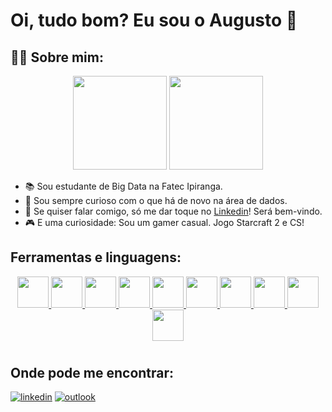 # Oi, tudo bom? Eu sou o Augusto 👋

## 👨‍💻 Sobre mim:

<div align="center">

<picture>
    <source height="150em" media="(prefers-color-scheme: dark)" srcset="https://github-readme-stats.vercel.app/api?username=augustopinho&show_icons=true&theme=github_dark&include_all_commits=true&hide=stars">
    <img height="150em" src="https://github-readme-stats.vercel.app/api?username=augustopinho&show_icons=true&include_all_commits=true&hide=stars">
</picture>
<picture>
    <source height="150em" media="(prefers-color-scheme: dark)" srcset="https://github-readme-stats.vercel.app/api/top-langs/?username=augustopinho&layout=compact&langs_count=7&theme=github_dark">
    <img height="150em" src="https://github-readme-stats.vercel.app/api/top-langs/?username=augustopinho&layout=compact&langs_count=7">
</picture>

<div align="left">

- 📚 Sou estudante de Big Data na Fatec Ipiranga.
- 👀 Sou sempre curioso com o que há de novo na área de dados.
- 💬 Se quiser falar comigo, só me dar toque no [Linkedin](https://www.linkedin.com/in/augusto-pinho/)! Será bem-vindo.  
- 🎮 E uma curiosidade: Sou um gamer casual. Jogo Starcraft 2 e CS! 

## Ferramentas e linguagens:
   
<div align="center">
<a href='https://www.python.org'>
<img src="https://cdn.jsdelivr.net/gh/devicons/devicon/icons/python/python-original.svg" width="50" height="50" />
</a>
<a href='https://jupyter.org/'>
<img src="https://cdn.jsdelivr.net/gh/devicons/devicon/icons/jupyter/jupyter-original-wordmark.svg" width="50" height="50" />
</a>
<a href='https://www.postgresql.org/'>
<img src="https://cdn.jsdelivr.net/gh/devicons/devicon/icons/postgresql/postgresql-original-wordmark.svg" width="50" height="50"/>
</a>
<a href='https://www.mongodb.com/'>
<img src="https://cdn.jsdelivr.net/gh/devicons/devicon/icons/mongodb/mongodb-plain-wordmark.svg" width="50" height="50" />
</a>
<a href='https://neo4j.com/'>
<img src="https://cdn.jsdelivr.net/gh/devicons/devicon/icons/neo4j/neo4j-original.svg" width="50" height="50" />
</a>
<a href='https://git-scm.com'>
<img src="https://cdn.jsdelivr.net/gh/devicons/devicon/icons/git/git-original.svg" width="50" height="50" />
</a>
<a href='https://github.com/'>
<img src="https://cdn.jsdelivr.net/gh/devicons/devicon/icons/github/github-original.svg" width="50" height="50"/>
</a>
<a href='https://aws.amazon.com/pt/'>
<img src="https://cdn.jsdelivr.net/npm/simple-icons@9.17.0/icons/amazonaws.svg" width="50" height="50"/>
</a>
<a href='https://powerbi.microsoft.com/pt-br/'>
<img src="https://cdn.jsdelivr.net/npm/simple-icons@3.13.0/icons/powerbi.svg" width="50" height="50"/>
</a>
<a href='https://www.microsoft.com/pt-br/microsoft-365/excel'>
<img src="https://cdn.jsdelivr.net/npm/simple-icons@3.13.0/icons/microsoftexcel.svg" width="50" height="50"/>
</a>
</div>

#
## Onde pode me encontrar:

[![linkedin](https://img.shields.io/badge/-Linkedin-0A66C2?style=for-the-badge&logo=linkedin&logoColor=white)](https://www.linkedin.com/in/augusto-pinho/)
[![outlook](https://img.shields.io/badge/-Outlook-0078D4?style=for-the-badge&logo=microsoft-outlook&logoColor=white)](mailto:augustopinho@hotmail.com)
